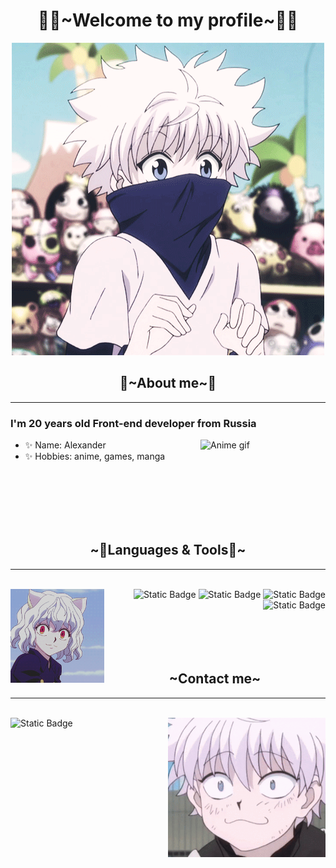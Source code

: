 <h1 align="center">👨‍💻~Welcome to my profile~👨‍💻</h1>

<div align="center"> 
    <img src="https://github.com/KetHite/kethite/blob/main/assets/hunterxhunter.gif" alt="Anime gif">
</div>

<h2 align="center">💬~About me~💬</h2>
<hr>
<h3>I'm 20 years old Front-end developer from Russia</h3>

<img align="right" src="https://github.com/KetHite/kethite/blob/main/assets/hxh-killua.gif" alt="Anime gif" width="200px">

<ul>
    <li>✨ Name: Alexander</li>
    <li>✨ Hobbies: anime, games, manga</li>
</ul>

<br>
<br>
<br>
<br>
<br>
<h2 align="center">~📇Languages & Tools📇~</h2>
<hr>
<br>
<img align="left" src="https://github.com/KetHite/kethite/blob/main/assets/Neferpitou.gif" alt="Anime gif" width="150px">
<div align="right">
    <img alt="Static Badge" src="https://img.shields.io/badge/-HTML%205-orange?style=for-the-badge&logo=html5&logoColor=white">
    <img alt="Static Badge" src="https://img.shields.io/badge/-CSS%203-blue?style=for-the-badge&logo=css3&logoColor=white">
    <img alt="Static Badge" src="https://img.shields.io/badge/-JAVASCRIPT-black?style=for-the-badge&logo=javascript&logoColor=yellow">
    <img alt="Static Badge" src="https://img.shields.io/badge/-GIT-orange?style=for-the-badge&logo=git&logoColor=white">
</div>
<br>
<br>
<br>
<br>
<h2 align="center">~Contact me~</h2>
<hr>
<br>
<img align="right" src="https://github.com/KetHite/kethite/blob/main/assets/contact.gif" alt="Anime gif" width="50%">
<div align="left">
    <img alt="Static Badge" src="https://img.shields.io/badge/-DISCORD-%237289DA?style=for-the-badge&logo=discord&logoColor=white&link=https%3A%2F%2Fdiscord.me%2Fkethite">
</div>